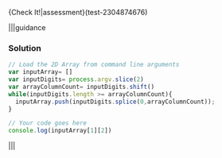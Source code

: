 {Check It!|assessment}(test-2304874676)


|||guidance
### Solution
```javascript
// Load the 2D Array from command line arguments
var inputArray= []
var inputDigits= process.argv.slice(2)
var arrayColumnCount= inputDigits.shift()
while(inputDigits.length >= arrayColumnCount){
  inputArray.push(inputDigits.splice(0,arrayColumnCount));
}

// Your code goes here
console.log(inputArray[1][2])
```
|||